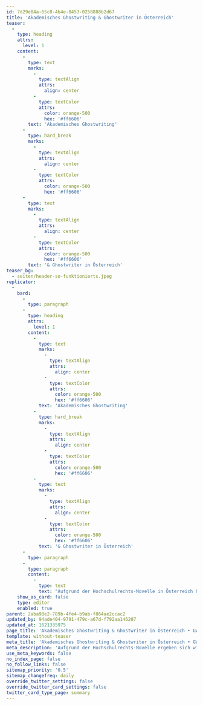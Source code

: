 ```yaml
---
id: 7d29e84a-65c8-4b4e-8453-0258888b2d67
title: 'Akademisches Ghostwriting & Ghostwriter in Österreich'
teaser:
  -
    type: heading
    attrs:
      level: 1
    content:
      -
        type: text
        marks:
          -
            type: textAlign
            attrs:
              align: center
          -
            type: textColor
            attrs:
              color: orange-500
              hex: '#ff6606'
        text: 'Akademisches Ghostwriting'
      -
        type: hard_break
        marks:
          -
            type: textAlign
            attrs:
              align: center
          -
            type: textColor
            attrs:
              color: orange-500
              hex: '#ff6606'
      -
        type: text
        marks:
          -
            type: textAlign
            attrs:
              align: center
          -
            type: textColor
            attrs:
              color: orange-500
              hex: '#ff6606'
        text: '& Ghostwriter in Österreich'
teaser_bg:
  - seiten/header-so-funktionierts.jpeg
replicator:
  -
    bard:
      -
        type: paragraph
      -
        type: heading
        attrs:
          level: 1
        content:
          -
            type: text
            marks:
              -
                type: textAlign
                attrs:
                  align: center
              -
                type: textColor
                attrs:
                  color: orange-500
                  hex: '#ff6606'
            text: 'Akademisches Ghostwriting'
          -
            type: hard_break
            marks:
              -
                type: textAlign
                attrs:
                  align: center
              -
                type: textColor
                attrs:
                  color: orange-500
                  hex: '#ff6606'
          -
            type: text
            marks:
              -
                type: textAlign
                attrs:
                  align: center
              -
                type: textColor
                attrs:
                  color: orange-500
                  hex: '#ff6606'
            text: '& Ghostwriter in Österreich'
      -
        type: paragraph
      -
        type: paragraph
        content:
          -
            type: text
            text: "Aufgrund der Hochschulrechts-Novelle in Österreich hat sich die Unternehmensführung von GWriters dazu entschieden, den gesamten österreichischen Markt in Zukunft nicht mehr zu bedienen. Der zentrale Beweggrund hierfür ist, dass GWriters sich stets an gesetzliche Vorgaben gehalten hat und dies auch beibehalten wird. In der Folge bedeutet dies, dass ab sofort Vertragsschlüsse mit oder für Kunden mit Wohnsitz in Österreich abgelehnt werden. Dies gilt auch unabhängig vom Wohnsitz für alle, die an österreichischen Universitäten,\_Fachhochschulen oder Schulen eingeschrieben sind. Wenn dies nicht auf Sie zutrifft, dann können Sie uns gerne mit einem Klick auf den nachfolgenden Button eine unverbindliche Anfrage senden. Wir werden uns anschließend innerhalb von wenigen Stunden bei Ihnen zurückmelden."
    show_as_card: false
    type: editor
    enabled: true
parent: 2aba98e2-789b-4fe4-b9ab-f864ae2ccac2
updated_by: 94ade404-9791-479c-a67d-f792aa146207
updated_at: 1621335975
page_title: 'Akademisches Ghostwriting & Ghostwriter in Österreich • GWriters.de'
template: without-teaser
meta_title: 'Akademisches Ghostwriting & Ghostwriter in Österreich • GWriters.de'
meta_description: 'Aufgrund der Hochschulrechts-Novelle ergeben sich wichtige Änderungen für Interessenten aus Österreich, die nach Ghostwritern suchen.'
use_meta_keywords: false
no_index_page: false
no_follow_links: false
sitemap_priority: '0.5'
sitemap_changefreq: daily
override_twitter_settings: false
override_twitter_card_settings: false
twitter_card_type_page: summary
---
```


